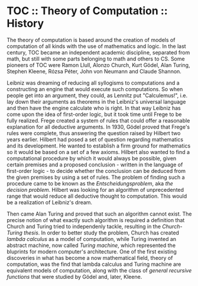# TOC :: Theory of Computation :: History

The theory of computation is based around the creation of models of computation of all kinds with the use of mathematics and logic. In the last century, TOC became an independent academic discipline, separated from math, but still with some parts belonging to math and others to CS. Some pioneers of TOC were Ramon Llull, Alonzo Church, Kurt Gödel, Alan Turing, Stephen Kleene, Rózsa Péter, John von Neumann and Claude Shannon.


Leibniz was dreaming of reducing all syllogisms to computations and a constructing an engine that would execute such computations. So when people get into an argument, they could, as Lennitz put "Calculemus!", i.e. lay down their arguments as theorems in the Leibniz's universal language and then have the engine calculate who is right. In that way Leibniz has come upon the idea of first-order logic, but it took time until Frege to be fully realized. Frege created a system of rules that could offer a reasonable explanation for all deductive arguments. In 1930, Gödel proved that Frege's rules were complete, thus answering the question raised by Hilbert two years earlier. Hilbert had posed a set of question regarding mathematics and its development. He wanted to establish a firm ground for mathematics so it would be based on a set of a few axioms. Hilbert also wanted to find a computational procedure by which it would always be possible, given certain premises and a proposed conclusion - written in the language of first-order logic - to decide whether the conclusion can be deduced from the given premises by using a set of rules. The problem of finding such a procedure came to be known as the *Entscheidungsproblem*, aka *the decision problem*. Hilbert was looking for an algorithm of unprecedented range that would reduce all deductive thought to computation. This would be a realization of Leibniz's dream.

Then came Alan Turing and proved that such an algorithm cannot exist. The precise notion of what exactly such algorithm is required a definition that Church and Turing tried to independenly tackle, resulting in the *Church-Turing thesis*. In order to better study the problem, Church has created *lambda calculus* as a model of computation, while Turing invented an abstract machine, now called *Turing machine*, which represented the bluprints for modern computer's architecture. One of the first existing discoveries in what has become a now mathematical field, theory of computation, was the find that lambda calculus and Turing machine are equivalent models of computation, along with the class of *general recursive functions* that were studied by Gödel and, later, Kleene.
